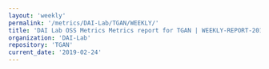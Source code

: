 ```yaml
---
layout: 'weekly'
permalink: '/metrics/DAI-Lab/TGAN/WEEKLY/'
title: 'DAI Lab OSS Metrics Metrics report for TGAN | WEEKLY-REPORT-2019-02-24'
organization: 'DAI-Lab'
repository: 'TGAN'
current_date: '2019-02-24'
---
```

